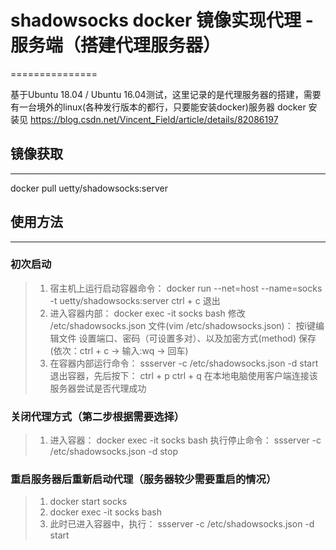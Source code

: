 # shadowsocks docker 镜像实现代理 - 服务端（搭建代理服务器）
===============

基于Ubuntu 18.04 / Ubuntu 16.04测试，这里记录的是代理服务器的搭建，需要有一台境外的linux(各种发行版本的都行，只要能安装docker)服务器
docker 安装见 https://blog.csdn.net/Vincent_Field/article/details/82086197

## 镜像获取
-------------

docker pull uetty/shadowsocks:server

## 使用方法
-------------
### 初次启动

> 1. 宿主机上运行启动容器命令：
>    docker run --net=host --name=socks -t uetty/shadowsocks:server
>    ctrl + c 退出
> 2. 进入容器内部：
>    docker exec -it socks bash
>    修改 /etc/shadowsocks.json 文件(vim /etc/shadowsocks.json)：
>    按i键编辑文件
>    设置端口、密码（可设置多对）、以及加密方式(method)
>    保存(依次：ctrl + c  ->  输入:wq  ->  回车)
> 3. 在容器内部运行命令：
>    ssserver -c /etc/shadowsocks.json -d start
>    退出容器，先后按下：
>    ctrl + p     ctrl + q
在本地电脑使用客户端连接该服务器尝试是否代理成功

### 关闭代理方式（第二步根据需要选择）

> 1. 进入容器：
>    docker exec -it socks bash
>    执行停止命令：
>    ssserver -c /etc/shadowsocks.json -d stop

### 重启服务器后重新启动代理（服务器较少需要重启的情况）

> 1. docker start socks
> 2. docker exec -it socks bash
> 3. 此时已进入容器中，执行：
>    ssserver -c /etc/shadowsocks.json -d start

